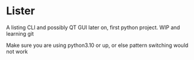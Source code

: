 # Lister
A listing CLI  and possibly QT GUI later on, first python project. WIP and learning git

Make sure you are using python3.10 or up, or else pattern switching would not work
